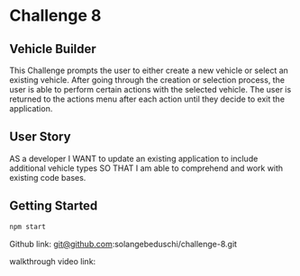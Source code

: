 # Challenge 8

## Vehicle Builder

This Challenge prompts the user to either create a new vehicle or select an existing vehicle. After going through the creation or selection process, the user is able to perform certain actions with the selected vehicle. The user is returned to the actions menu after each action until they decide to exit the application.

## User Story

AS a developer
I WANT to update an existing application to include additional vehicle types
SO THAT I am able to comprehend and work with existing code bases.

## Getting Started

```bash
npm start
```

Github link: git@github.com:solangebeduschi/challenge-8.git

walkthrough video link: 
